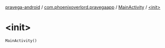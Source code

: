 [pravega-android](../../index.md) / [com.phoenixoverlord.pravegaapp](../index.md) / [MainActivity](index.md) / [&lt;init&gt;](./-init-.md)

# &lt;init&gt;

`MainActivity()`